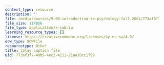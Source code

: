 ```yaml
---
content_type: resource
description: ''
file: /media/courses/9-00-introduction-to-psychology-fall-2004/773af3f749b54ec3421121aa18cc1799_10495.srt
file_size: 114856
file_type: application/x-subrip
learning_resource_types: []
license: https://creativecommons.org/licenses/by-nc-sa/4.0/
ocw_type: OCWFile
resourcetype: Other
title: 3play caption file
uid: 773af3f7-49b5-4ec3-4211-21aa18cc1799
---
```

